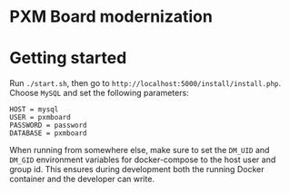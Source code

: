 # PXM Board modernization

# Getting started

Run `./start.sh`, then go to `http://localhost:5000/install/install.php`. Choose `MySQL`
and set the following parameters:

```
HOST = mysql
USER = pxmboard
PASSWORD = password
DATABASE = pxmboard
```

When running from somewhere else, make sure to set the `DM_UID` and `DM_GID` environment variables
for docker-compose to the host user and group id. This ensures during development both the running
Docker container and the developer can write.
